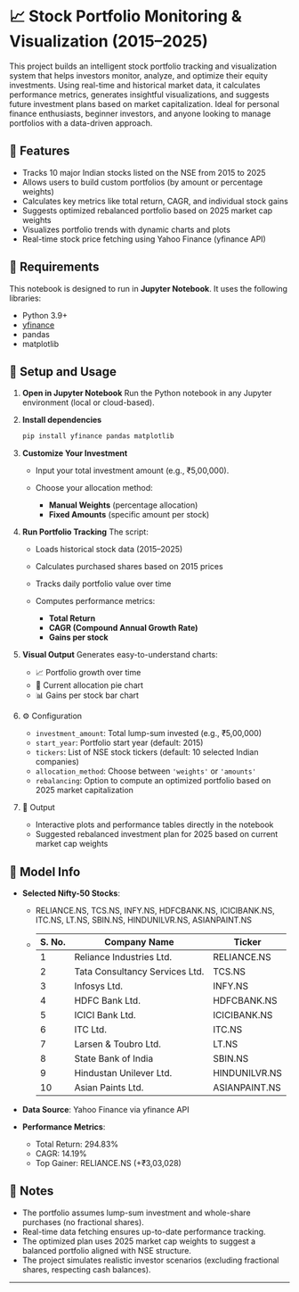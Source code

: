 # 📈 Stock Portfolio Monitoring & Visualization (2015–2025)

This project builds an intelligent stock portfolio tracking and visualization system that helps investors monitor, analyze, and optimize their equity investments. Using real-time and historical market data, it calculates performance metrics, generates insightful visualizations, and suggests future investment plans based on market capitalization. Ideal for personal finance enthusiasts, beginner investors, and anyone looking to manage portfolios with a data-driven approach.

## 📌 Features

* Tracks 10 major Indian stocks listed on the NSE from 2015 to 2025
* Allows users to build custom portfolios (by amount or percentage weights)
* Calculates key metrics like total return, CAGR, and individual stock gains
* Suggests optimized rebalanced portfolio based on 2025 market cap weights
* Visualizes portfolio trends with dynamic charts and plots
* Real-time stock price fetching using Yahoo Finance (yfinance API)

## 🔧 Requirements

This notebook is designed to run in **Jupyter Notebook**. It uses the following libraries:

* Python 3.9+
* [yfinance](https://github.com/ranaroussi/yfinance)
* pandas
* matplotlib

## 🚀 Setup and Usage

1. **Open in Jupyter Notebook**
   Run the Python notebook in any Jupyter environment (local or cloud-based).

2. **Install dependencies**

   ```bash
   pip install yfinance pandas matplotlib
   ```

3. **Customize Your Investment**

   * Input your total investment amount (e.g., ₹5,00,000).
   * Choose your allocation method:

     * **Manual Weights** (percentage allocation)
     * **Fixed Amounts** (specific amount per stock)

4. **Run Portfolio Tracking**
   The script:

   * Loads historical stock data (2015–2025)
   * Calculates purchased shares based on 2015 prices
   * Tracks daily portfolio value over time
   * Computes performance metrics:

     * **Total Return**
     * **CAGR (Compound Annual Growth Rate)**
     * **Gains per stock**

5. **Visual Output**
   Generates easy-to-understand charts:

   * 📈 Portfolio growth over time
   * 🥧 Current allocation pie chart
   * 📊 Gains per stock bar chart

6. ⚙️ Configuration

   * `investment_amount`: Total lump-sum invested (e.g., ₹5,00,000)
   * `start_year`: Portfolio start year (default: 2015)
   * `tickers`: List of NSE stock tickers (default: 10 selected Indian companies)
   * `allocation_method`: Choose between `'weights'` or `'amounts'`
   * `rebalancing`: Option to compute an optimized portfolio based on 2025 market capitalization

7. 📁 Output

   * Interactive plots and performance tables directly in the notebook
   * Suggested rebalanced investment plan for 2025 based on current market cap weights

## 🧠 Model Info

* **Selected Nifty-50 Stocks**:

  * RELIANCE.NS, TCS.NS, INFY.NS, HDFCBANK.NS, ICICIBANK.NS, ITC.NS, LT.NS, SBIN.NS, HINDUNILVR.NS, ASIANPAINT.NS
  * | S. No. | Company Name                     | Ticker       |
    |--------|----------------------------------|--------------|
    | 1      | Reliance Industries Ltd.         | RELIANCE.NS
    | 2      | Tata Consultancy Services Ltd.   | TCS.NS       |
    | 3      | Infosys Ltd.                     | INFY.NS      |
    | 4      | HDFC Bank Ltd.                   | HDFCBANK.NS  |
    | 5      | ICICI Bank Ltd.                  | ICICIBANK.NS |
    | 6      | ITC Ltd.                         | ITC.NS       |
    | 7      | Larsen & Toubro Ltd.             | LT.NS        |
    | 8      | State Bank of India              | SBIN.NS      |
    | 9      | Hindustan Unilever Ltd.          | HINDUNILVR.NS|
    | 10     | Asian Paints Ltd.                | ASIANPAINT.NS|

* **Data Source**: Yahoo Finance via yfinance API
* **Performance Metrics**:

  * Total Return: 294.83%
  * CAGR: 14.19%
  * Top Gainer: RELIANCE.NS (+₹3,03,028)

## 📝 Notes

* The portfolio assumes lump-sum investment and whole-share purchases (no fractional shares).
* Real-time data fetching ensures up-to-date performance tracking.
* The optimized plan uses 2025 market cap weights to suggest a balanced portfolio aligned with NSE structure.
* The project simulates realistic investor scenarios (excluding fractional shares, respecting cash balances).

---


